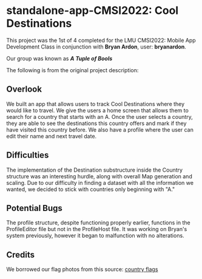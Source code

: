 # standalone-app-CMSI2022: Cool Destinations
This project was the 1st of 4 completed for the LMU CMSI2022: Mobile App Development Class in conjunction with **Bryan Ardon**, user: **bryanardon**.

Our group was known as ***A Tuple of Bools***

The following is from the original project description:
## Overlook
We built an app that allows users to track Cool Destinations where they would like to travel. We give the users a home screen that allows them to search for a country that starts with an A. Once the user selects a country, they are able to see the destinations this country offers and mark if they have visited this country before. We also have a profile where the user can edit their name and next travel date.

## Difficulties
The implementation of the Destination substructure inside the Country structure was an interesting hurdle, along with overall Map generation and scaling. Due to our difficulty in finding a dataset with all the information we wanted, we decided to stick with countries only beginning with "A."

## Potential Bugs
The profile structure, despite functioning properly earlier, functions in the ProfileEditor file but not in the ProfileHost file. It was working on Bryan's system previously, however it began to malfunction with no alterations.

## Credits
We borrowed our flag photos from this source:
[country flags](hampusborgos.github.io/country-flags/)
